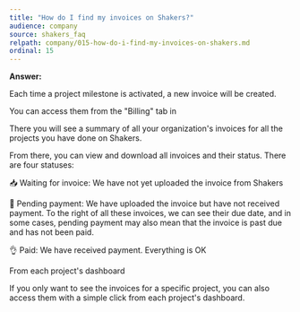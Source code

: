 ```yaml
---
title: "How do I find my invoices on Shakers?"
audience: company
source: shakers_faq
relpath: company/015-how-do-i-find-my-invoices-on-shakers.md
ordinal: 15
---
```


**Answer:**

Each time a project milestone is activated, a new invoice will be created.

You can access them from the "Billing" tab in 

There you will see a summary of all your organization's invoices for all the projects you have done on Shakers.

From there, you can view and download all invoices and their status. There are four statuses: 

📥 Waiting for invoice: We have not yet uploaded the invoice from Shakers

💸 Pending payment: We have uploaded the invoice but have not received payment. To the right of all these invoices, we can see their due date, and in some cases, pending payment may also mean that the invoice is past due and has not been paid.

👌 Paid: We have received payment. Everything is OK

From each project's dashboard

If you only want to see the invoices for a specific project, you can also access them with a simple click from each project's dashboard.
